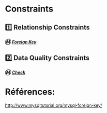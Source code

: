 # Constraints

## :one: Relationship Constraints

##### :m: [Foreign Key](https://dev.mysql.com/doc/refman/8.0/en/create-table-foreign-keys.html#foreign-key-examples)

## :two: Data Quality Constraints

##### :m: [Check](https://dev.mysql.com/doc/refman/8.0/en/create-table-check-constraints.html)


# Références:

http://www.mysqltutorial.org/mysql-foreign-key/

